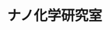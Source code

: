 ---
title: "ナノ化学研究室"
draft: false

# page title background image
bg_image: "images/banner/bg1.jpg"

# meta description ~100 letters in Japanese
description : "光機能性ナノ粒子を用いた分析技術の研究"

# Research image
image: "images/labs/flask.jpg"

# taxonomy
la_categories: "物質化学" # 分子化学 | 物質化学 | 反応化学
keywords: ["ナノ物質", "量子計測", "ナノ光学"]

# faculties; label: true name and title
faculties:
  fujiwara: "\u85E4\u539F \u6B63\u6F84 \u51C6\u6559\u6388"


# contact info
contact:
- icon: ti-email
  link: mailto:masazumi@okayama-u.ac.jp
  name: masazumi@okayama-u.ac.jp
- icon: ti-mobile
  link: tel:086-251-7834
  name: 086-251-7834
- icon: ti-printer
  link: tel:086-251-7834
  name: FAX 086-251-7834


- name : "ナノ化学研究室"
  icon : "ti-world" # icon pack : https://themify.me/themify-icons
  link : "https://www.nanochem-okayama-u.net/"

- name : "700-8530 岡山県岡山市津島中3－1－1"
  icon : "ti-location-pin" # icon pack : https://themify.me/themify-icons
  link : "#"

# type
type: "laboratory"
---